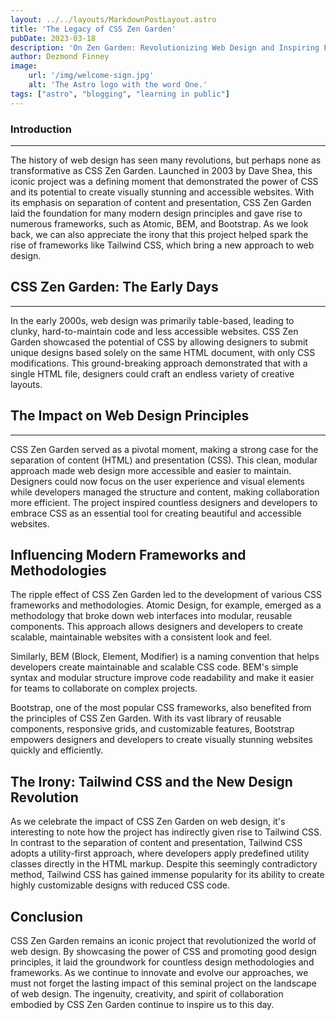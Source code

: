 ```yaml
---
layout: ../../layouts/MarkdownPostLayout.astro
title: 'The Legacy of CSS Zen Garden'
pubDate: 2023-03-18
description: 'On Zen Garden: Revolutionizing Web Design and Inspiring Future Frameworks'
author: Dezmond Finney
image:
    url: '/img/welcome-sign.jpg' 
    alt: 'The Astro logo with the word One.'
tags: ["astro", "blogging", "learning in public"]
---
```


### Introduction
------------

The history of web design has seen many revolutions, but perhaps none as
transformative as CSS Zen Garden. Launched in 2003 by Dave Shea, this
iconic project was a defining moment that demonstrated the power of CSS
and its potential to create visually stunning and accessible websites.
With its emphasis on separation of content and presentation, CSS Zen
Garden laid the foundation for many modern design principles and gave
rise to numerous frameworks, such as Atomic, BEM, and Bootstrap. As we
look back, we can also appreciate the irony that this project helped
spark the rise of frameworks like Tailwind CSS, which bring a new
approach to web design.

## CSS Zen Garden: The Early Days
------------------------------

In the early 2000s, web design was primarily table-based, leading to
clunky, hard-to-maintain code and less accessible websites. CSS Zen
Garden showcased the potential of CSS by allowing designers to submit
unique designs based solely on the same HTML document, with only CSS
modifications. This ground-breaking approach demonstrated that with a
single HTML file, designers could craft an endless variety of creative
layouts.

## The Impact on Web Design Principles
---

CSS Zen Garden served as a pivotal moment, making a strong case for the
separation of content (HTML) and presentation (CSS). This clean, modular
approach made web design more accessible and easier to maintain.
Designers could now focus on the user experience and visual elements
while developers managed the structure and content, making collaboration
more efficient. The project inspired countless designers and developers
to embrace CSS as an essential tool for creating beautiful and
accessible websites.

Influencing Modern Frameworks and Methodologies
-----------------------------------------------

The ripple effect of CSS Zen Garden led to the development of various
CSS frameworks and methodologies. Atomic Design, for example, emerged as
a methodology that broke down web interfaces into modular, reusable
components. This approach allows designers and developers to create
scalable, maintainable websites with a consistent look and feel.

Similarly, BEM (Block, Element, Modifier) is a naming convention that
helps developers create maintainable and scalable CSS code. BEM\'s
simple syntax and modular structure improve code readability and make it
easier for teams to collaborate on complex projects.

Bootstrap, one of the most popular CSS frameworks, also benefited from
the principles of CSS Zen Garden. With its vast library of reusable
components, responsive grids, and customizable features, Bootstrap
empowers designers and developers to create visually stunning websites
quickly and efficiently.

The Irony: Tailwind CSS and the New Design Revolution
-----------------------------------------------------

As we celebrate the impact of CSS Zen Garden on web design, it\'s
interesting to note how the project has indirectly given rise to
Tailwind CSS. In contrast to the separation of content and presentation,
Tailwind CSS adopts a utility-first approach, where developers apply
predefined utility classes directly in the HTML markup. Despite this
seemingly contradictory method, Tailwind CSS has gained immense
popularity for its ability to create highly customizable designs with
reduced CSS code.

Conclusion
----------

CSS Zen Garden remains an iconic project that revolutionized the world
of web design. By showcasing the power of CSS and promoting good design
principles, it laid the groundwork for countless design methodologies
and frameworks. As we continue to innovate and evolve our approaches, we
must not forget the lasting impact of this seminal project on the
landscape of web design. The ingenuity, creativity, and spirit of
collaboration embodied by CSS Zen Garden continue to inspire us to this
day.
